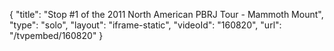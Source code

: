 {
    "title": "Stop #1 of the 2011 North American PBRJ Tour - Mammoth Mount",
    "type": "solo",
    "layout": "iframe-static",
    "videoId": "160820",
    "url": "\/tvpembed\/160820"
}